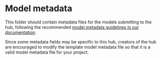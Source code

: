 # Model metadata

This folder should contain metadata files for the models submitting to the hub, following the recommended [model metadata guidelines in our documentation](../wiki/Metadata).

Since some metadata fields may be specific to this hub, creators of the hub are encouraged to modify the template model metadata file so that it is a valid model metadata file for your project.
